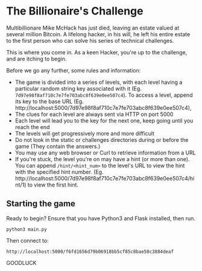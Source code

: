 # The Billionaire's Challenge

Multibillionare Mike McHack has just died, leaving an estate valued at several
million Bitcoin. A lifelong hacker, in his will, he left his entire estate to
the first person who can solve his series of technical challenges.

This is where you come in. As a keen Hacker, you're up to the challenge, and
are itching to begin.

Before we go any further, some rules and information:
- The game is divided into a series of levels, with each level having a particular
  random string key associated with it (Eg.
  `7d97e98f8af710c7e7fe703abc8f639e0ee507c4`). To access a level, append its key to
  the base URL (Eg. http://localhost:5000/7d97e98f8af710c7e7fe703abc8f639e0ee507c4),
- The clues for each level are always sent via HTTP on port 5000
- Each level will lead you to the key for the next one, keep going until you
  reach the end
- The levels will get progressively more and more difficult
- Do not look in the static or challenges directories during or before the game
  (They contain the answers.)
- You may use any web browser or Curl to retrieve information from a URL
- If you're stuck, the level you're on may have a hint (or more than one). You
  can append `/hint/<hint_num>` to the level's URL to view the hint with the
  specified hint number.
  (Eg. http://localhost:5000/7d97e98f8af710c7e7fe703abc8f639e0ee507c4/hint/1)
  to view the first hint.

## Starting the game

Ready to begin? Ensure that you have Python3 and Flask installed, then run.

`python3 main.py`

Then connect to:

`http://localhost:5000/f6fd1656d79b06918bb5cf85c8bae58c3884deaf`

GOODLUCK
